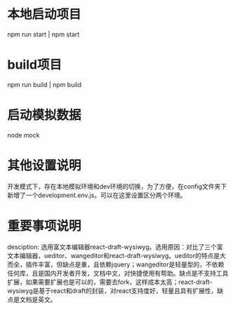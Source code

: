 # 本地启动项目
npm run start | npm start

# build项目
npm run build | npm build

# 启动模拟数据
node mock

# 其他设置说明
开发模式下，存在本地模拟环境和dev环境的切换，为了方便，在config文件夹下新增了一个development.env.js。可以在这里设置区分两个环境。

# 重要事项说明

desciption: 选用富文本编辑器react-draft-wysiwyg。选用原因：对比了三个富文本编辑器，ueditor、wangeditor和react-draft-wysiwyg。ueditor的特点是大而全，插件丰富，但缺点是重，且依赖jquery；wangeditor是轻量型的，不依赖任何库，且是国内开发者开发，文档中文，对快捷使用有帮助。缺点是不支持工具扩展，如果需要扩展也是可以的，需要去fork，这样成本太高；react-draft-wysiwyg是基于react和draft的封装，对react支持度好，轻量且具有扩展性，缺点是文档是英文。